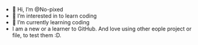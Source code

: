- 👋 Hi, I’m @No-pixed
- 👀 I’m interested in to learn coding
- 🌱 I’m currently learning coding
- I am a new or a learner to GitHub. And love using other eople project or file, to test them :D. 


<!---
No-pixed/No-pixed is a ✨ special ✨ repository because its `README.md` (this file) appears on your GitHub profile.
You can click the Preview link to take a look at your changes.
--->
